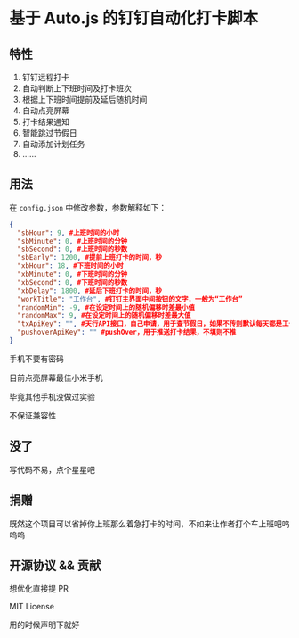 # 基于 Auto.js 的钉钉自动化打卡脚本

## 特性

1. 钉钉远程打卡
2. 自动判断上下班时间及打卡班次
2. 根据上下班时间提前及延后随机时间
3. 自动点亮屏幕
4. 打卡结果通知
5. 智能跳过节假日
6. 自动添加计划任务
7. ......

## 用法

在 `config.json` 中修改参数，参数解释如下：

```json
{
  "sbHour": 9, #上班时间的小时
  "sbMinute": 0, #上班时间的分钟
  "sbSecond": 0, #上班时间的秒数
  "sbEarly": 1200, #提前上班打卡的时间，秒
  "xbHour": 18, #下班时间的小时
  "xbMinute": 0, #下班时间的分钟
  "xbSecond": 0, #下班时间的秒数
  "xbDelay": 1800, #延后下班打卡的时间，秒
  "workTitle": "工作台", #钉钉主界面中间按钮的文字，一般为“工作台”
  "randomMin": -9, #在设定时间上的随机偏移时差最小值
  "randomMax": 9, #在设定时间上的随机偏移时差最大值
  "txApiKey": "", #天行API接口，自己申请，用于查节假日，如果不传则默认每天都是工作日
  "pushoverApiKey": "" #pushOver，用于推送打卡结果，不填则不推
}
```

手机不要有密码

目前点亮屏幕最佳小米手机

毕竟其他手机没做过实验

不保证兼容性

## 没了

写代码不易，点个星星吧

## 捐赠

既然这个项目可以省掉你上班那么着急打卡的时间，不如来让作者打个车上班吧呜呜呜

## 开源协议 && 贡献

想优化直接提 PR

MIT License

用的时候声明下就好
